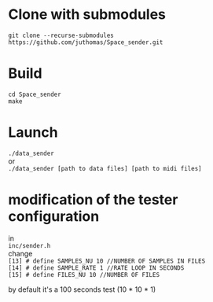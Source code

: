 # Clone with submodules

`git clone --recurse-submodules https://github.com/juthomas/Space_sender.git`


# Build

`cd Space_sender` <br/>
`make`


# Launch

`./data_sender` <br/>
or <br/>
`./data_sender [path to data files] [path to midi files]` 

# modification of the tester configuration

in <br/>
`inc/sender.h` <br/>
change <br/>
`[13] # define SAMPLES_NU 10 //NUMBER OF SAMPLES IN FILES` <br/>
`[14] # define SAMPLE_RATE 1 //RATE LOOP IN SECONDS` <br/>
`[15] # define FILES_NU 10 //NUMBER OF FILES` 

by default it's a 100 seconds test (10 * 10 * 1)
